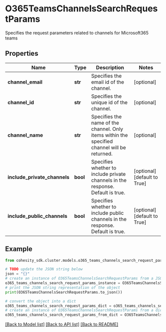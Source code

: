 # O365TeamsChannelsSearchRequestParams

Specifies the request parameters related to channels for Microsoft365 teams

## Properties

Name | Type | Description | Notes
------------ | ------------- | ------------- | -------------
**channel_email** | **str** | Specifies the email id of the channel. | [optional] 
**channel_id** | **str** | Specifies the unique id of the channel. | [optional] 
**channel_name** | **str** | Specifies the name of the channel. Only items within the specified channel will be returned. | [optional] 
**include_private_channels** | **bool** | Specifies whether to include private channels in the response. Default is true. | [optional] [default to True]
**include_public_channels** | **bool** | Specifies whether to include public channels in the response. Default is true. | [optional] [default to True]

## Example

```python
from cohesity_sdk.cluster.models.o365_teams_channels_search_request_params import O365TeamsChannelsSearchRequestParams

# TODO update the JSON string below
json = "{}"
# create an instance of O365TeamsChannelsSearchRequestParams from a JSON string
o365_teams_channels_search_request_params_instance = O365TeamsChannelsSearchRequestParams.from_json(json)
# print the JSON string representation of the object
print(O365TeamsChannelsSearchRequestParams.to_json())

# convert the object into a dict
o365_teams_channels_search_request_params_dict = o365_teams_channels_search_request_params_instance.to_dict()
# create an instance of O365TeamsChannelsSearchRequestParams from a dict
o365_teams_channels_search_request_params_from_dict = O365TeamsChannelsSearchRequestParams.from_dict(o365_teams_channels_search_request_params_dict)
```
[[Back to Model list]](../README.md#documentation-for-models) [[Back to API list]](../README.md#documentation-for-api-endpoints) [[Back to README]](../README.md)


